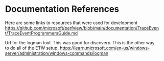 ﻿Documentation References
========================

Here are some links to resources that were used for development
https://github.com/microsoft/perfview/blob/main/documentation/TraceEvent/TraceEventProgrammersGuide.md

Url for the logman tool. This was good for discovery. This is the other way to do all of the ETW setup.
https://learn.microsoft.com/en-us/windows-server/administration/windows-commands/logman